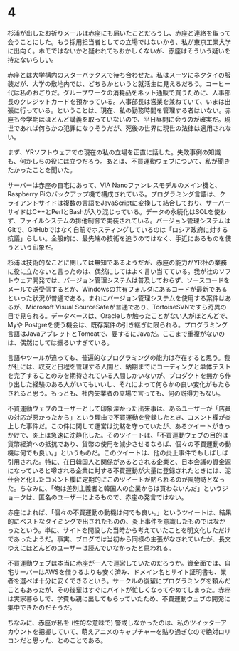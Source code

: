 
# 4

杉浦が出したお祈りメールは赤座にも届いたことだろうし、赤座と連絡を取って会うことにした。もう採用担当者としての立場ではないから、私が東京工業大学に出向く。ホモではないかと疑われてもおかしくないが、赤座はそういう疑いを持たないらしい。

赤座とは大学構内のスターバックスで待ち合わせた。私はスーツにネクタイの服装だが、大学の敷地内では、どちらかというと就活生に見えるだろう。コーヒー代は私のおごりだ。グループワークの消耗品をネット通販で買うために、人事部長のクレジットカードを預かっている。人事部長は営業を兼ねていて、いまは出張に行っている。ということは、現在、私の勤務時間を管理する者はいない。赤座も今学期はほとんど講義を取っていないので、平日昼間に会うのが確実だ。現世であれば何らかの犯罪になりそうだが、死後の世界に現世の法律は適用されない。

まず、YRソフトウェアでの現在の私の立場を正直に話した。失敗事例の知識も、何かしらの役には立つだろう。あとは、不買運動ウェブについて、私が聞きたかったことを聞いた。

サーバーは赤座の自宅にあって、VIA Nanoファンレスモデルのメイン機と、Raspberry Piのバックアップ機で構成されている。プログラミング言語は、クライアントサイドは複数の言語をJavaScriptに変換して結合しており、サーバーサイドはC++とPerlとBashが入り混じっている。データの永続化はSQLを使わず、ファイルシステムの排他制御で実装されている。バージョン管理システムはGitで、GitHubではなく自前でホスティングしているのは「ロシア政府に対する抗議」らしい。全般的に、最先端の技術を追うのではなく、手近にあるものを使うという印象だ。

杉浦は技術的なことに関しては無知であるようだが、赤座の能力がYR社の業務に役に立たないと言ったのは、偶然にしてはよく言い当てている。我が社のソフトウェア開発では、バージョン管理システムは普及しておらず、ソースコードをメールで送受信するとか、Windowsの共有フォルダにあるコードが最新であるといった状況が普通である。まれにバージョン管理システムを使用する案件はあるが、Microsoft Visual SourceSafeが普通であり、TortoiseSVNですら奇異の目で見られる。データベースは、Oracleしか触ったことがない人がほとんどで、Myや Postgreを使う機会は、既存案件の引き継ぎに限られる。プログラミング言語はJavaアプレットとTomcatで、要するにJavaだ。ここまで重複がないのは、偶然にしては振るいすぎている。

言語やツールが違っても、普遍的なプログラミングの能力は存在すると思う。我が社には、収支と日程を管理する人間と、納期までにコーディングと単体テストを完了することのみを期待されている人間しかいないが、プロダクトを無から作り出した経験のある人がいてもいいし、それによって何らかの良い変化がもたらされると思う。もっとも、社内失業者の立場で言っても、何の説得力もない。

不買運動ウェブのユーザーとして印象深かった出来事は、あるユーザーが「店員の対応が悪かったから」という理由で不買運動を登録したとき、コメント欄が炎上した事件だ。この件に関して運営は沈黙を守っていたが、あるツイートがきっかけで、炎上は急速に沈静化した。そのツイートは、「不買運動ウェブの目的は貨幣経済への抵抗であり、貨幣の使用を減少させるならば、個々の不買運動の動機は何でも良い。」というものだ。このツイートは、他の炎上事件でもしばしば引用された。特に、在日韓国人と関係があるとされる企業と、日本会議の資金源になっていると噂される企業に対する不買運動が大量に登録されたときには、泥仕合と化したコメント欄に定期的にこのツイートが貼られるのが風物詩となった。ちなみに、「俺は差別主義者と韓国人の企業からは買わないんだ」というジョークは、匿名のユーザーによるもので、赤座の発言ではない。

赤座によれば、「個々の不買運動の動機は何でも良い。」というツイートは、結果的にベストなタイミングで出されたものの、炎上事件を意識したものではなかったという。単に、サイトを開設した当時から考えていたことを明文化しただけであったようだ。事実、ブログでは当初から同様の主張がなされていたが、長文ゆえにほとんどのユーザーは読んでいなかったと思われる。

不買運動ウェブは本当に赤座が一人で運営していたのだろうか。資金面では、自宅サーバーはAWSを借りるよりも安く済み、ドメイン名とサイト証明書も、業者を選べば十分に安くできるという。サークルの後輩にプログラミングを頼んだこともあったが、その後輩はすぐにバイトが忙しくなってやめてしまった。赤座は実家暮らしで、学費も親に出してもらっていたため、不買運動ウェブの開発に集中できたのだそうだ。

ちなみに、赤座が私を (性的な意味で) 警戒しなかったのは、私のツイッターアカウントを把握していて、萌えアニメのキャプチャーを貼り過ぎなので絶対ロリコンだと思った、とのことである。


